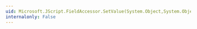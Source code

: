 ```yaml
---
uid: Microsoft.JScript.FieldAccessor.SetValue(System.Object,System.Object)
internalonly: False
---
```

